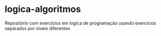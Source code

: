 # logica-algoritmos
Repositório com exercícios em logica de programação usando exercícios separados por niveis diferentes

